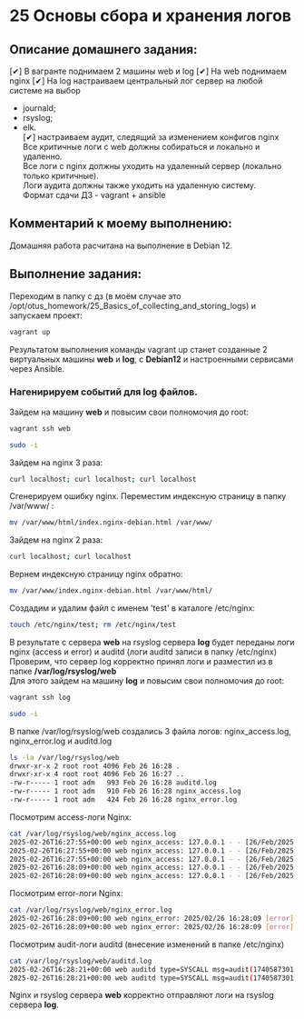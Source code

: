 # 25 Основы сбора и хранения логов  

## Описание домашнего задания:  
  [✔] В вагранте поднимаем 2 машины web и log
  [✔] На web поднимаем nginx
  [✔] На log настраиваем центральный лог сервер на любой системе на выбор  
* journald;  
* rsyslog;  
* elk.  
  [✔] настраиваем аудит, следящий за изменением конфигов nginx  
Все критичные логи с web должны собираться и локально и удаленно.  
Все логи с nginx должны уходить на удаленный сервер (локально только критичные).  
Логи аудита должны также уходить на удаленную систему.  
Формат сдачи ДЗ - vagrant + ansible  

## Комментарий к моему выполнению:  
Домашняя работа расчитана на выполнение в Debian 12.  

## Выполнение задания:  

Переходим в папку с дз (в моём случае это /opt/otus_homework/25_Basics_of_collecting_and_storing_logs) и запускаем проект:
```bash
vagrant up
```
Результатом выполнения команды vagrant up станет созданные 2 виртуальных машины **web** и **log**, с **Debian12** и настроенными сервисами через Ansible.  

### Нагенирируем событий для log файлов.  

Зайдем на машину **web** и повысим свои полномочия до root:
```bash
vagrant ssh web
```

```bash
sudo -i
```

Зайдем на nginx 3 раза:
```bash
curl localhost; curl localhost; curl localhost
```

Сгенерируем ошибку nginx. Переместим индексную страницу в папку /var/www/ :
```bash
mv /var/www/html/index.nginx-debian.html /var/www/
```
Зайдем на nginx 2 раза:
```bash
curl localhost; curl localhost
```
Вернем индексную страницу nginx обратно:
```bash
mv /var/www/index.nginx-debian.html /var/www/html/
```

Создадим и удалим файл с именем 'test' в каталоге /etc/nginx:
```bash
touch /etc/nginx/test; rm /etc/nginx/test
```

В результате с сервера **web** на rsyslog сервера **log** будет переданы логи nginx (access и error) и auditd (логи auditd записи в папку /etc/nginx)  
Проверим, что сервер log корректно принял логи и разместил из в папке **/var/log/rsyslog/web**  
Для этого зайдем на машину **log** и повысим свои полномочия до root:
```bash
vagrant ssh log
```
```bash
sudo -i
```

В папке /var/log/rsyslog/web создались 3 файла логов: nginx_access.log, nginx_error.log и auditd.log
```bash
ls -la /var/log/rsyslog/web
drwxr-xr-x 2 root root 4096 Feb 26 16:28 .
drwxr-xr-x 4 root root 4096 Feb 26 16:27 ..
-rw-r----- 1 root adm   993 Feb 26 16:28 auditd.log
-rw-r----- 1 root adm   910 Feb 26 16:28 nginx_access.log
-rw-r----- 1 root adm   424 Feb 26 16:28 nginx_error.log
```

Посмотрим access-логи Nginx:
```bash
cat /var/log/rsyslog/web/nginx_access.log
2025-02-26T16:27:55+00:00 web nginx_access: 127.0.0.1 - - [26/Feb/2025:16:27:55 +0000] "GET / HTTP/1.1" 200 615 "-" "curl/7.88.1"
2025-02-26T16:27:55+00:00 web nginx_access: 127.0.0.1 - - [26/Feb/2025:16:27:55 +0000] "GET / HTTP/1.1" 200 615 "-" "curl/7.88.1"
2025-02-26T16:27:55+00:00 web nginx_access: 127.0.0.1 - - [26/Feb/2025:16:27:55 +0000] "GET / HTTP/1.1" 200 615 "-" "curl/7.88.1"
2025-02-26T16:28:09+00:00 web nginx_access: 127.0.0.1 - - [26/Feb/2025:16:28:09 +0000] "GET / HTTP/1.1" 403 153 "-" "curl/7.88.1"
2025-02-26T16:28:09+00:00 web nginx_access: 127.0.0.1 - - [26/Feb/2025:16:28:09 +0000] "GET / HTTP/1.1" 403 153 "-" "curl/7.88.1"
```

Посмотрим error-логи Nginx:
```bash
cat /var/log/rsyslog/web/nginx_error.log
2025-02-26T16:28:09+00:00 web nginx_error: 2025/02/26 16:28:09 [error] 24301#24301: *6 directory index of "/var/www/html/" is forbidden, client: 127.0.0.1, server: _, request: "GET / HTTP/1.1", host: "localhost"
2025-02-26T16:28:09+00:00 web nginx_error: 2025/02/26 16:28:09 [error] 24301#24301: *7 directory index of "/var/www/html/" is forbidden, client: 127.0.0.1, server: _, request: "GET / HTTP/1.1", host: "localhost"
```

Посмотрим audit-логи auditd (внесение изменений в папке /etc/nginx)
```bash
cat /var/log/rsyslog/web/auditd.log
2025-02-26T16:28:21+00:00 web auditd type=SYSCALL msg=audit(1740587301.071:234): arch=c000003e syscall=257 success=yes exit=3 a0=ffffff9c a1=7ffdb80497ed a2=941 a3=1b6 items=2 ppid=24413 pid=24425 auid=1000 uid=0 gid=0 euid=0 suid=0 fsuid=0 egid=0 sgid=0 fsgid=0 tty=pts1 ses=9 comm="touch" exe="/usr/bin/touch" subj=unconfined key="nginx-config-change"#035ARCH=x86_64 SYSCALL=openat AUID="vagrant" UID="root" GID="root" EUID="root" SUID="root" FSUID="root" EGID="root" SGID="root" FSGID="root"
2025-02-26T16:28:21+00:00 web auditd type=SYSCALL msg=audit(1740587301.083:235): arch=c000003e syscall=263 success=yes exit=0 a0=ffffff9c a1=555c6bccdbf0 a2=0 a3=7fb536fcff80 items=2 ppid=24413 pid=24426 auid=1000 uid=0 gid=0 euid=0 suid=0 fsuid=0 egid=0 sgid=0 fsgid=0 tty=pts1 ses=9 comm="rm" exe="/usr/bin/rm" subj=unconfined key="nginx-config-change"#035ARCH=x86_64 SYSCALL=unlinkat AUID="vagrant" UID="root" GID="root" EUID="root" SUID="root" FSUID="root" EGID="root" SGID="root" FSGID="root"
```

Nginx и rsyslog сервера **web** корректно отправляют логи на rsyslog сервера **log**.